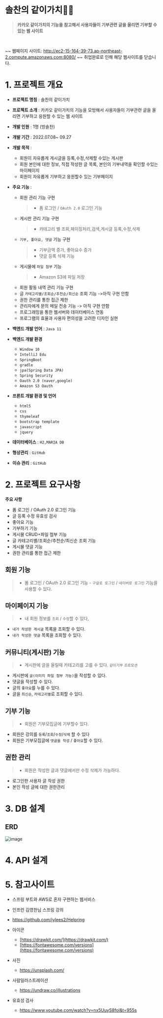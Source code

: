 # 솔찬의 같이가치👩‍💻

> **카카오 같이가치의 기능을 참고해서 사용자들이 기부관련 글을 올리면 기부할 수 있는 웹 사이트**

<br/>

~~ 웹페이지 사이트: http://ec2-15-164-39-73.ap-northeast-2.compute.amazonaws.com:8080/ ~~
취업완료로 인해 해당 웹사이트를 닫습니다.

# 1. 프로젝트 개요
- **프로젝트 명칭** : 솔찬의 같이가치
- **프로젝트 소개** : 카카오 같이가치의 기능을 모방해서 사용자들이 기부관련 글을 올리면 기부하고 응원할 수 있는 웹 사이트
- **개발 인원** : 1명 (방솔찬)
- **개발 기간** : 2022.07.08~ 09.27
- **개발 목적** : 
  - 회원이 자유롭게 게시글을 등록,수정,삭제할 수있는 게시판
  - 회원 본인에 대한 정보, 직접 작성한 글 목록, 본인의 기부내역을 확인할 수있는 마이페이지
  - 회원이 자유롭게 기부하고 응원할수 있는 기부페이지

- **주요 기능** :
  - 회원 관리 기능 구현
      >- 폼 로그인 / `OAuth 2.0` 로그인 기능
  - 게시판 관리 기능 구현
      >- 카테고리 별 조회,페이징처리,검색,게시글 등록,수정,삭제 
  - `기부, 좋아요, 댓글`  기능 구현
      >- 기부금액 증가, 좋아요수 증가 
      >- 댓글 등록 삭제 기능 
  - 게시물에 `파일 첨부` 기능
      >-  Amazon S3에 파일 저장 
  - 회원 활동 내역 관리 기능 구현
  - 글 `카테고리별/조회순/추천순/최신순` 조회 기능 ->아직 구현 안함 
  - 권한 관리를 통한 접근 제한
  - 관리자에게 문의 메일 전송 기능 -> 아직 구현 안함 
  - 프로그래밍을 통한 웹서버와 데이터베이스 연동
  - 프로그램의 효율과 사용자 편의성을 고려한 디자인 실현 


- **백엔드 개발 언어** : `Java 11`
- **백엔드 개발 환경**
  - `Window 10`
  - `IntelliJ Edu`
  - `SpringBoot`
  - `gradle`
  - `jpa(Spring Data JPA)`
  - `Spring Security`
  - `Oauth 2.0 (naver,google)`
  - `Amazon S3 Oauth`


- **프론트 개발 환경 및 언어**
  - `html5`
  - `css`
  - `thymeleaf`
  - `bootstrap template`
  - `javascript`
  - `jquery`
  
- **데이터베이스** : `H2,MARIA DB`
- **형상관리** : `GitHub`
- **이슈 관리** : `GitHub`


# 2. 프로젝트 요구사항

**주요 사항**
- 폼 로그인 / OAuth 2.0 로그인 기능
- 글 등록 수정 유효성 검사
- 좋아요 기능
- 기부하기 기능
- 게시물 CRUD+파일 첨부 기능
- 글 카테고리별/조회순/추천순/최신순 조회 기능
- 게시물 댓글 기능
- 권한 관리를 통한 접근 제한


## 회원 기능
>-  폼 로그인 / OAuth 2.0 로그인 기능 - `구글로 로그인` / `네이버로 로그인` 기능을 사용할 수 있다.

## 마이페이지 기능
> - 내 회원 정보를 `조회` / `수정`할 수 있다,
- `내가 작성한 게시글` 목록을 조회할 수 있다.
- `내가 작성한 댓글` 목록을 조회할 수 있다.

## 커뮤니티(게시판) 기능
> - 게시판에 글을 올릴때 카테고리를 고를 수 있다. `같이기부` `프로모션`
- 게시판에 `글(이미지 파일 첨부 가능)`을 작성할 수 있다.
- 댓글을 작성할 수 있다.
- 글의 `좋아요`를 누를 수 있다.
- 글을 `최신순`, `카테고리별`로 조회할 수 있다.

## 기부 기능
> - 회원은 기부모집글에 기부할수 있다.
- 회원은 강의를 `등록`/`조회`/`수정`/`삭제` 할 수 있다
- 회원은 기부모집글에 `댓글을 작성` / `좋아요`할 수 있다.

## 권한 관리
> - 회원은 작성한 글과 댓글에서만 수정 삭제가 가능하다.
- 로그인한 사용자 글 작성 권한
- 본인 작성 글에 대한 권한관리

# 3. DB 설계
## ERD

![image](https://user-images.githubusercontent.com/26202424/187957680-004a1309-264e-4eae-99e6-1b8965a8a40d.png)



# 4. API 설계



# 5. 참고사이트
- 스프링 부트와 AWS로 혼자 구현하는 웹서비스
- 인프런 김영한님 스프링 강의
- https://github.com/jylees2/Helpring 


- 아이콘
  - [https://drawkit.com/](https://drawkit.com/)
  - [https://fontawesome.com/versions](https://fontawesome.com/versions)  

- 사진
  -  https://unsplash.com/
- 사람일러스트레이션
  -   https://undraw.co/illustrations
- 유효성 검사
  -   https://www.youtube.com/watch?v=nx5UuyS8foI&t=955s

